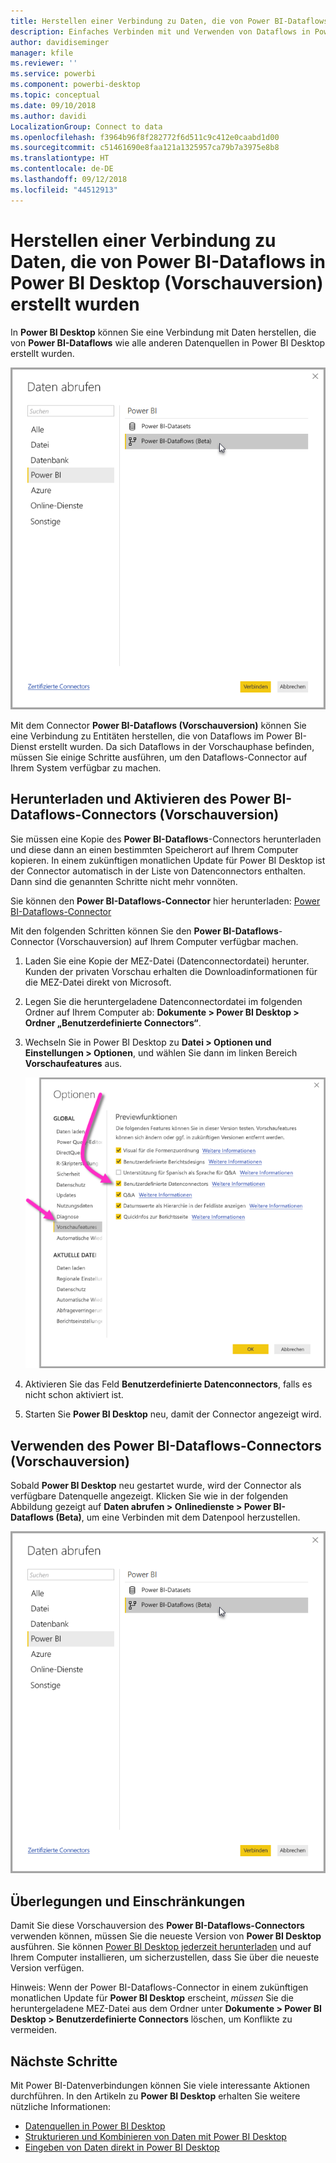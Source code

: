 ```yaml
---
title: Herstellen einer Verbindung zu Daten, die von Power BI-Dataflows in Power BI Desktop (Vorschauversion) erstellt wurden
description: Einfaches Verbinden mit und Verwenden von Dataflows in Power BI Desktop
author: davidiseminger
manager: kfile
ms.reviewer: ''
ms.service: powerbi
ms.component: powerbi-desktop
ms.topic: conceptual
ms.date: 09/10/2018
ms.author: davidi
LocalizationGroup: Connect to data
ms.openlocfilehash: f3964b96f8f282772f6d511c9c412e0caabd1d00
ms.sourcegitcommit: c51461690e8faa121a1325957ca79b7a3975e8b8
ms.translationtype: HT
ms.contentlocale: de-DE
ms.lasthandoff: 09/12/2018
ms.locfileid: "44512913"
---
```

# <a name="connect-to-data-created-by-power-bi-dataflows-in-power-bi-desktop-preview"></a>Herstellen einer Verbindung zu Daten, die von Power BI-Dataflows in Power BI Desktop (Vorschauversion) erstellt wurden
In **Power BI Desktop** können Sie eine Verbindung mit Daten herstellen, die von **Power BI-Dataflows** wie alle anderen Datenquellen in Power BI Desktop erstellt wurden.

![Verbinden mit Dataflows](media/desktop-connect-dataflows/connect-dataflows_01.png)

Mit dem Connector **Power BI-Dataflows (Vorschauversion)** können Sie eine Verbindung zu Entitäten herstellen, die von Dataflows im Power BI-Dienst erstellt wurden. Da sich Dataflows in der Vorschauphase befinden, müssen Sie einige Schritte ausführen, um den Dataflows-Connector auf Ihrem System verfügbar zu machen. 


## <a name="download-and-enable-the-power-bi-dataflows-connector-preview"></a>Herunterladen und Aktivieren des Power BI-Dataflows-Connectors (Vorschauversion)

Sie müssen eine Kopie des **Power BI-Dataflows**-Connectors herunterladen und diese dann an einen bestimmten Speicherort auf Ihrem Computer kopieren. In einem zukünftigen monatlichen Update für Power BI Desktop ist der Connector automatisch in der Liste von Datenconnectors enthalten. Dann sind die genannten Schritte nicht mehr vonnöten.

Sie können den **Power BI-Dataflows-Connector** hier herunterladen: [Power BI-Dataflows-Connector](https://visuals.azureedge.net/cds-analytics/PublicPreview/CDSA.mez)

Mit den folgenden Schritten können Sie den **Power BI-Dataflows**-Connector (Vorschauversion) auf Ihrem Computer verfügbar machen.

1. Laden Sie eine Kopie der MEZ-Datei (Datenconnectordatei) herunter. Kunden der privaten Vorschau erhalten die Downloadinformationen für die MEZ-Datei direkt von Microsoft.

2. Legen Sie die heruntergeladene Datenconnectordatei im folgenden Ordner auf Ihrem Computer ab: **Dokumente > Power BI Desktop > Ordner „Benutzerdefinierte Connectors“**.

3. Wechseln Sie in Power BI Desktop zu **Datei > Optionen und Einstellungen > Optionen**, und wählen Sie dann im linken Bereich **Vorschaufeatures** aus.

    ![Aktivieren der benutzerdefinierten Connectors](media/desktop-connect-dataflows/connect-dataflows_02.png)

4. Aktivieren Sie das Feld **Benutzerdefinierte Datenconnectors**, falls es nicht schon aktiviert ist. 

5. Starten Sie **Power BI Desktop** neu, damit der Connector angezeigt wird.

## <a name="use-the-power-bi-dataflows-connector-preview"></a>Verwenden des Power BI-Dataflows-Connectors (Vorschauversion)
Sobald **Power BI Desktop** neu gestartet wurde, wird der Connector als verfügbare Datenquelle angezeigt. Klicken Sie wie in der folgenden Abbildung gezeigt auf **Daten abrufen > Onlinedienste > Power BI-Dataflows (Beta)**, um eine Verbinden mit dem Datenpool herzustellen.

![Verbinden mit Dataflows](media/desktop-connect-dataflows/connect-dataflows_01.png)

## <a name="considerations-and-limitations"></a>Überlegungen und Einschränkungen

Damit Sie diese Vorschauversion des **Power BI-Dataflows-Connectors** verwenden können, müssen Sie die neueste Version von **Power BI Desktop** ausführen. Sie können [Power BI Desktop jederzeit herunterladen](desktop-get-the-desktop.md) und auf Ihrem Computer installieren, um sicherzustellen, dass Sie über die neueste Version verfügen.  

Hinweis: Wenn der Power BI-Dataflows-Connector in einem zukünftigen monatlichen Update für **Power BI Desktop** erscheint, *müssen* Sie die heruntergeladene MEZ-Datei aus dem Ordner unter **Dokumente > Power BI Desktop > Benutzerdefinierte Connectors** löschen, um Konflikte zu vermeiden. 


## <a name="next-steps"></a>Nächste Schritte
Mit Power BI-Datenverbindungen können Sie viele interessante Aktionen durchführen. In den Artikeln zu **Power BI Desktop** erhalten Sie weitere nützliche Informationen:

* [Datenquellen in Power BI Desktop](desktop-data-sources.md)
* [Strukturieren und Kombinieren von Daten mit Power BI Desktop](desktop-shape-and-combine-data.md)
* [Eingeben von Daten direkt in Power BI Desktop](desktop-enter-data-directly-into-desktop.md)   

